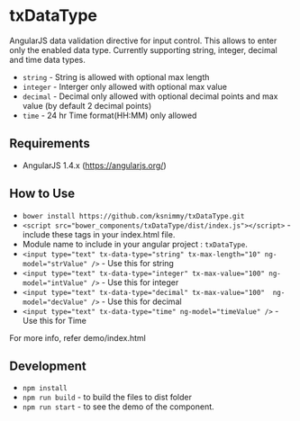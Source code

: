 # txDataType
AngularJS data validation directive for input control. This allows to enter only the enabled data type. Currently supporting string, integer, decimal and time data types.

- `string` - String is allowed with optional max length
- `integer` - Interger only allowed with optional max value
- `decimal` - Decimal only allowed with optional decimal points and max value (by default 2 decimal points)
- `time` - 24 hr Time format(HH:MM) only allowed

## Requirements

- AngularJS 1.4.x  (https://angularjs.org/)

## How to Use

- `bower install https://github.com/ksnimmy/txDataType.git`
- `<script src="bower_components/txDataType/dist/index.js"></script>` - include these tags in your index.html file.
- Module name to include in your angular project : `txDataType`.
- `<input type="text" tx-data-type="string" tx-max-length="10" ng-model="strValue" />` - Use this for string
- `<input type="text" tx-data-type="integer" tx-max-value="100" ng-model="intValue" />` - Use this for integer
- `<input type="text" tx-data-type="decimal" tx-max-value="100"  ng-model="decValue" />` - Use this for decimal
- `<input type="text" tx-data-type="time" ng-model="timeValue" />` - Use this for Time

For more info, refer demo/index.html

## Development

- `npm install`
- `npm run build` - to build the files to dist folder
- `npm run start` - to see the demo of the component.
